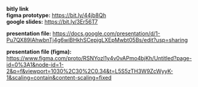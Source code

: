 **bitly link** <br>
**figma prototype:** https://bit.ly/44jb8Qh <br>
**google slides:** https://bit.ly/3Er56T7


**presentation file:** https://docs.google.com/presentation/d/1-Pu7QX89IAhwbnTj4g6wiBHkhSCepjgLXEpMwbt05Bs/edit?usp=sharing


**presentation file (figma):** https://www.figma.com/proto/RSNYozl1y4v0vAPmo4bjKh/Untitled?page-id=0%3A1&node-id=1-2&p=f&viewport=1030%2C30%2C0.34&t=L5S5zTH3W9ZcWyyK-1&scaling=contain&content-scaling=fixed
